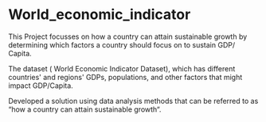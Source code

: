 # World_economic_indicator

This Project focusses on how a country can attain sustainable growth by determining which factors a country should
focus on to sustain GDP/ Capita.

The dataset ( World Economic Indicator Dataset), which has different countries' and regions' GDPs, populations, and 
other factors that might impact GDP/Capita.

Developed a solution using data analysis methods that can be referred to as “how a country can attain sustainable growth“.
